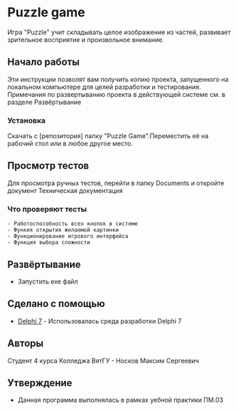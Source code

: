 # Puzzle game

Игра "Puzzle" учит складывать целое изображение из частей, развивает зрительное восприятие и произвольное внимание.

## Начало работы

Эти инструкции позволят вам получить копию проекта, запущенного на локальном компьютере для целей разработки и тестирования. Примечания по развертыванию проекта в действующей системе см. в разделе Развёртывание

### Установка

Скачать с [репозитория] папку "Puzzle Game".Переместить её на рабочий стол или в любое другое место. 


## Просмотр тестов 

Для просмотра ручных тестов, перейти в папку Documents и откройте документ Техническая документация 

### Что проверяют тесты

```
- Работоспособность всех кнопок в системе
- Функия открытия желаемой картинки
- Функционирование игрового интерфейса
- Функция выбора сложности
```

## Развёртывание

* Запустить exe файл

## Сделано с помощью

* [Delphi 7]([http://www.dropwizard.io/1.0.2/docs/](https://delphiseven.ru/)) - Использовалась среда разработки Delphi 7

## Авторы

Студент 4 курса Колледжа ВятГУ - Носков Максим Сергеевич 

## Утверждение

* Данная программа выполнялась в рамках уебной практики ПМ.03
